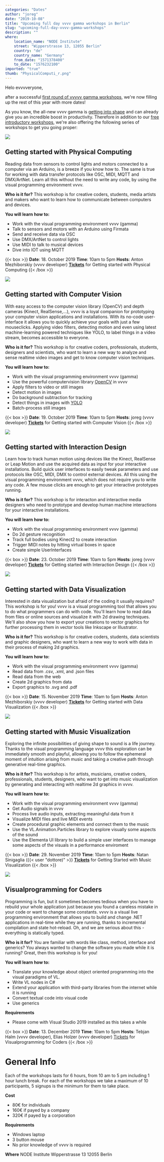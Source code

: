 ```yaml
---
categories: "Dates"
author: "joreg"
date: "2019-10-08"
title: "Upcoming full day vvvv gamma workshops in Berlin"
slug: "upcoming-full-day-vvvv-gamma-workshops"
description: ""
where: 
    location_name: "NODE Institute"
    street: "Wipperstrasse 13, 12055 Berlin"
    country: "de"
    country_name: "Germany"
    from_date: "1571378400"
    to_date: "1576232100"
imported: "true"
thumb: "PhysicalComputi_r.png"
---
```



Helo evvvveryone,

after a successful [first round of vvvvv gamma workshops](/blog/2019/vvvv-gamma-beginner-workshops-in-berlin-this-summer), we're now filling up the rest of this year with more dates!

As you know, the all-new vvvv gamma is [getting into shape](/blog/2019/vvvv-gamma-2019.1-preview) and can already give you an incredible boost in productivity. Therefore in addition to our [free introductory workshops](/blog/2019/upcoming-free-vvvv-gamma-workshops-in-berlin), we're also offering the following series of workshops to get you going proper:
    
![](PhysicalComputi_r.png) 

## Getting started with Physical Computing 
Reading data from sensors to control lights and motors connected to a computer via an Arduino, is a breeze if you know how to. The same is true for working with data transfer protocols like OSC, MIDI, MQTT and DMX/ArtNet. Learn all this without the need to write any code, by using the visual programming environment vvvv.

**Who is it for?**
This workshop is for creative coders, students, media artists and makers who want to learn how to communicate between computers and devices.

**You will learn how to:**
- Work with the visual programming environment vvvv (gamma)
- Talk to sensors and motors with an Arduino using Firmata
- Send and receive data via OSC 
- Use DMX/ArtNet to control lights
- Use MIDI to talk to musical devices
- Dive into IOT using MQTT 

{{< box >}}
**Date**: 18. October 2019
**Time**: 10am to 5pm
**Hosts**: Anton Mezhiborskiy (vvvv developer)
**[Tickets](https://nodeforum.org/announcements/workshop-getting-started-with-physical-computing-2/)** for Getting started with Physical Computing{{< /box >}}

![](ComputerVision.png) 

## Getting started with Computer Vision 
With easy access to the computer vision library (OpenCV) and depth cameras (Kinect, RealSense,...), vvvv is a loyal companion for prototyping your computer vision applications and installations. With its no-code user-interface it allows you to quickly achieve your goals with just a few mouseclicks. Applying video filters, detecting motion and even using latest machine-learning powered techniques like YOLO, to label things in a video stream, becomes accessible to everyone.

**Who is it for?**
This workshop is for creative coders, professionals, students, designers and scientists, who want to learn a new way to analyze and sense realtime video images and get to know computer vision techniques.

**You will learn how to:**
- Work with the visual programming environment vvvv (gamma)
- Use the powerful computervision library [OpenCV](https://opencv.org/) in vvvv
- Apply filters to video or still images
- Detect motion in images
- Do background subtraction for tracking
- Detect things in images with [YOLO](https://pjreddie.com/darknet/yolo/)
- Batch-process still images

{{< box >}}
**Date**: 19. October 2019
**Time**: 10am to 5pm
**Hosts**: joreg (vvvv developer)
**[Tickets](https://nodeforum.org/announcements/workshop-getting-started-with-computer-vision/)** for Getting started with Computer Vision{{< /box >}}

![](InteractionDesi_r.png) 

## Getting started with Interaction Design
Learn how to track human motion using devices like the Kinect, RealSense or Leap Motion and use the acquired data as input for your interactive installations. Build quick user interfaces to easily tweak parameters and use protocols like OSC, MIDI, DMX to control external devices. All this using the visual programming environment vvvv, which does not require you to write any code. A few mouse clicks are enough to get your interactive prototypes running.

**Who is it for?**
This workshop is for interacton and interactive media designers who need to prototype and develop human machine interactions for your interactive installations.

**You will learn how to:**
- Work with the visual programming environment vvvv (gamma)
- Do 2d gesture recognition
- Track full bodies using Kinect2 to create interaction
- Trigger MIDI notes by hitting virtual boxes in space
- Create simple UserInterfaces

{{< box >}}
**Date**: 23. October 2019
**Time**: 10am to 5pm
**Hosts**: joreg (vvvv developer)
**[Tickets](https://nodeforum.org/announcements/workshop-getting-started-with-interaction-design-2/)** for Getting started with Interaction Design{{< /box >}}

![](DataViz.png) 

## Getting started with Data Visualization
Interested in data visualization but afraid of the coding it usually requires? This workshop is for you! vvvv is a visual programming tool that allows you to do what programmers can do with code. You'll learn how to read data from files or online sources and visualize it with 2d drawing techniques. We'll also show you how to export your creations to vector graphics for further processing them in vector tools like Inkscape or Illustrator.

**Who is it for?**
This workshop is for creative coders, students, data scientists and graphic designers, who want to learn a new way to work with data in their process of making 2d graphics.

**You will learn how to:**
- Work with the visual programming environment vvvv (gamma)
- Read data from .csv, .xml, and .json files
- Read data from the web
- Create 2d graphics from data
- Export graphics to .svg and .pdf

{{< box >}}
**Date**: 15. November 2019
**Time**: 10am to 5pm
**Hosts**: Anton Mezhiborskiy (vvvv developer)
**[Tickets](https://nodeforum.org/announcements/fullday-workshop-getting-started-with-data-visualization/)** for Getting started with Data Visualization {{< /box >}}

![](MusicViz.png) 

## Getting started with Music Visualization
Exploring the infinite possibilities of giving shape to sound is a life journey. Thanks to the visual programming language vvvv this exploration can be immediately smooth and playful, allowing you to follow the ephemeral moment of intuition arising from music and taking a creative path through generative real-time graphics.

**Who is it for?**
This workshop is for artists, musicians, creative coders, professionals, students, designers, who want to get into music visualization by generating and interacting with realtime 2d graphics in vvvv.

**You will learn how to:**
- Work with the visual programming environment vvvv (gamma)
- Get Audio signals in vvvv
- Process live audio inputs, extracting meaningful data from it
- Visualize MIDI files and live MIDI events
- Create procedural graphic elements and connect them to the music
- Use the VL.Animation.Particles library to explore visually some aspects of the sound
- Use the Elementa UI library to build a simple user interfaces to manage some aspects of the visuals in a performance enviroment

{{< box >}}
**Date**: 29. November 2019
**Time**: 10am to 5pm
**Hosts**: Natan Sinigaglia ({{< user "dottore)" >}}
**[Tickets](https://nodeforum.org/announcements/workshop-getting-started-with-music-visualization/)** for Getting Started with Music Visualization{{< /box >}}

![](Coders.png)

## Visualprogramming for Coders
Programming is fun, but it sometimes becomes tedious when you have to rebuild your whole application just because you found a careless mistake in your code or want to change some constants. vvvv is a visual live programming environment that allows you to build and change .NET applications in real-time while they are running, thanks to incremental compilation and state hot-reload. Oh, and we are serious about this - everything is statically typed.

**Who is it for?**
You are familiar with words like class, method, interface and generics? You always wanted to change the software you made while it is running? Great, then this workshop is for you!

**You will learn how to:**
* Translate your knowledge about object oriented programming into the visual paradigms of VL.
* Write VL nodes in C#
* Extend your application with third-party libraries from the internet while it is running
* Convert textual code into visual code
* Use generics 

**Requirements**
- Please come with Visual Studio 2019 installed as this takes a while

{{< box >}}
**Date**: 13. December 2019
**Time**: 10am to 5pm
**Hosts**: Tebjan Halm (vvvv developer), Elias Holzer (vvvv developer)
[Tickets](https://nodeforum.org/announcements/fullday-workshop-visual-programming-for-coders/) for Visualprogramming for Coders{{< /box >}}

# General Info
Each of the workshops lasts for 6 hours, from 10 am to 5 pm including 1 hour lunch break.
For each of the workshops we take a maximum of 10 participants, 5 signups is the minimum for them to take place.

**Cost**
- 80€ for individuals
- 160€ if payed by a company
- 320€ if payed by a corporation

**Requirements**
- Windows laptop
- 3 button mouse
- No prior knowledge of vvvv is required

**Where**
NODE Institute
Wipperstrasse 13
12055 Berlin


